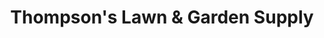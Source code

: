 ---
title: "Thompson's Lawn & Garden Supply"
url: /pemberton/thompsons-lawn-and-garden-supply/
shop: garden centre
---